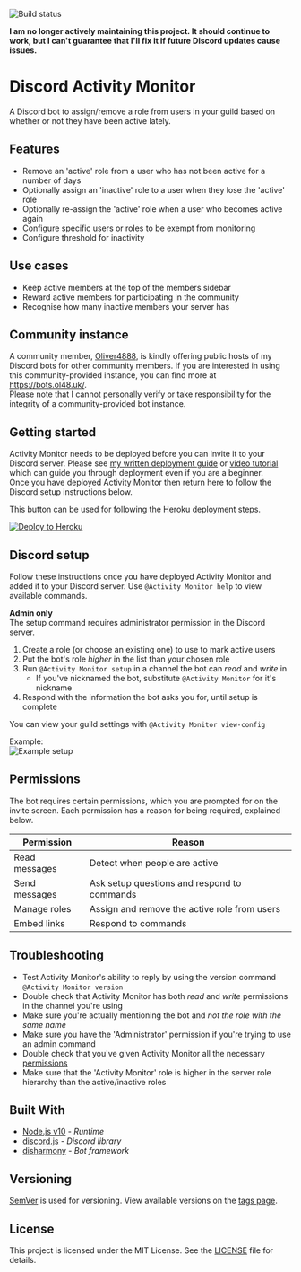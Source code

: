 ![Build status](https://github.com/bhigginsuk/discord-activity-monitor/workflows/Build%20%2B%20test/badge.svg?branch=master)

**I am no longer actively maintaining this project. It should continue to work, but I can't guarantee that I'll fix it if future Discord updates cause issues.**

# Discord Activity Monitor
A Discord bot to assign/remove a role from users in your guild based on whether or not they have been active lately.

## Features
- Remove an 'active' role from a user who has not been active for a number of days
- Optionally assign an 'inactive' role to a user when they lose the 'active' role
- Optionally re-assign the 'active' role when a user who becomes active again
- Configure specific users or roles to be exempt from monitoring
- Configure threshold for inactivity

## Use cases
- Keep active members at the top of the members sidebar
- Reward active members for participating in the community
- Recognise how many inactive members your server has

## Community instance
A community member, [Oliver4888](https://github.com/oliver4888), is kindly offering public hosts of my Discord bots for other community members. If you are interested in using this community-provided instance, you can find more at https://bots.ol48.uk/.  
Please note that I cannot personally verify or take responsibility for the integrity of a community-provided bot instance.

## Getting started
Activity Monitor needs to be deployed before you can invite it to your Discord server. Please see [my written deployment guide](https://gist.github.com/bhigginsuk/639b321d8ba5795e32c8cf6e46956411) or [video tutorial](https://www.youtube.com/watch?v=DjQayKgcjGM) which can guide you through deployment even if you are a beginner.  
Once you have deployed Activity Monitor then return here to follow the Discord setup instructions below.  

This button can be used for following the Heroku deployment steps.

[![Deploy to Heroku](https://www.herokucdn.com/deploy/button.svg)](https://heroku.com/deploy?template=https://github.com/nerdyjohnny/discord-activity-monitor)

## Discord setup
Follow these instructions once you have deployed Activity Monitor and added it to your Discord server.
Use `@Activity Monitor help` to view available commands.

**Admin only**  
The setup command requires administrator permission in the Discord server.
1. Create a role (or choose an existing one) to use to mark active users
2. Put the bot's role *higher* in the list than your chosen role
3. Run `@Activity Monitor setup` in a channel the bot can *read* and *write* in
	- If you've nicknamed the bot, substitute `@Activity Monitor` for it's nickname
4. Respond with the information the bot asks you for, until setup is complete

You can view your guild settings with `@Activity Monitor view-config`

Example:  
![Example setup](https://user-images.githubusercontent.com/14295333/61799425-01468d00-ae23-11e9-9e88-604eaa033a24.png)

## Permissions

The bot requires certain permissions, which you are prompted for on the invite screen.
Each permission has a reason for being required, explained below.

| Permission    | Reason                                       |
| ------------- | -------------------------------------------- |
| Read messages | Detect when people are active                |
| Send messages | Ask setup questions and respond to commands  |
| Manage roles  | Assign and remove the active role from users |
| Embed links   | Respond to commands                          |

## Troubleshooting

- Test Activity Monitor's ability to reply by using the version command `@Activity Monitor version`
- Double check that Activity Monitor has both *read* and *write* permissions in the channel you're using
- Make sure you're actually mentioning the bot and *not the role with the same name*
- Make sure you have the 'Administrator' permission if you're trying to use an admin command
- Double check that you've given Activity Monitor all the necessary [permissions](#permissions)
- Make sure that the 'Activity Monitor' role is higher in the server role hierarchy than the active/inactive roles

## Built With
- [Node.js v10](https://nodejs.org/en/) - *Runtime*
- [discord.js](https://github.com/discordjs/discord.js) - *Discord library*
- [disharmony](https://github.com/bhigginsuk/disharmony) - *Bot framework*

## Versioning
[SemVer](http://semver.org/) is used for versioning. View available versions on the [tags page](https://github.com/your/project/tags).

## License
This project is licensed under the MIT License. See the [LICENSE](./LICENSE) file for details.
